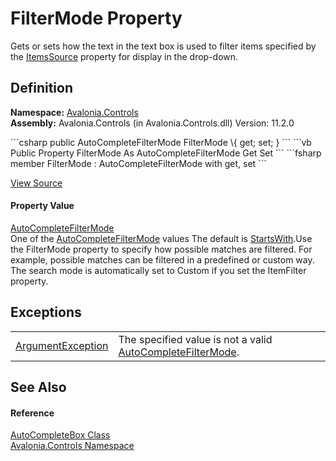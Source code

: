 # FilterMode Property


Gets or sets how the text in the text box is used to filter items specified by the <a href="P_Avalonia_Controls_AutoCompleteBox_ItemsSource">ItemsSource</a> property for display in the drop-down.



## Definition
**Namespace:** <a href="N_Avalonia_Controls">Avalonia.Controls</a>  
**Assembly:** Avalonia.Controls (in Avalonia.Controls.dll) Version: 11.2.0

<Tabs groupId="api-code-preview">
<TabItem value="csharp" label="C#">
```csharp
public AutoCompleteFilterMode FilterMode \{ get; set; }
```
</TabItem>
<TabItem value="vb" label="VB">
```vb
Public Property FilterMode As AutoCompleteFilterMode
	Get
	Set
```
</TabItem>
<TabItem value="fsharp" label="F#">
```fsharp
member FilterMode : AutoCompleteFilterMode with get, set
```
</TabItem>
</Tabs>



<a href="https://github.com/AvaloniaUI/Avalonia/tree/master/src/Avalonia.Controls/AutoCompleteBox/AutoCompleteBox.Properties.cs#L394" title="View the source code">View Source</a>



#### Property Value
<a href="T_Avalonia_Controls_AutoCompleteFilterMode">AutoCompleteFilterMode</a>  
One of the <a href="T_Avalonia_Controls_AutoCompleteFilterMode">AutoCompleteFilterMode</a> values The default is <a href="T_Avalonia_Controls_AutoCompleteFilterMode">StartsWith</a>.Use the FilterMode property to specify how possible matches are filtered. For example, possible matches can be filtered in a predefined or custom way. The search mode is automatically set to Custom if you set the ItemFilter property.

## Exceptions
<table>
<tr>
<td><a href="https://learn.microsoft.com/dotnet/api/system.argumentexception" target="_blank" rel="noopener noreferrer">ArgumentException</a></td>
<td>The specified value is not a valid <a href="T_Avalonia_Controls_AutoCompleteFilterMode">AutoCompleteFilterMode</a>.</td>
</tr>
</table>

## See Also


#### Reference
<a href="T_Avalonia_Controls_AutoCompleteBox">AutoCompleteBox Class</a>  
<a href="N_Avalonia_Controls">Avalonia.Controls Namespace</a>  

